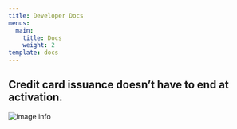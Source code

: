 ```yaml
---
title: Developer Docs
menus:
  main:
    title: Docs
    weight: 2
template: docs
---
```


## Credit card issuance doesn’t have to end at activation.
![image info](/images/cardupdatr_image4-600x473.png)
